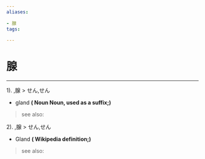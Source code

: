 ```yaml
---
aliases:
    
- 腺
tags:
    
---
```


# 腺
---
1).
,腺 > せん,せん

- gland
**( Noun Noun, used as a suffix;)**
> see also: 
            
2).
,腺 > せん,せん

- Gland
**( Wikipedia definition;)**
> see also: 
            